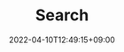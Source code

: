 ---
title: "Search"
description: 
date: 2022-04-10T12:49:15+09:00
layout: "search"
slug: "search"
outputs: 
    - html
    - json
draft: false
---
